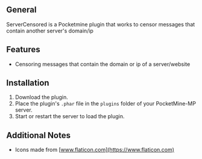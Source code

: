 ## General
ServerCensored is a Pocketmine plugin that works to censor messages that contain another server's domain/ip

## Features
- Censoring messages that contain the domain or ip of a server/website

## Installation
1. Download the plugin.
2. Place the plugin's `.phar` file in the `plugins` folder of your PocketMine-MP server.
3. Start or restart the server to load the plugin.

## Additional Notes
- Icons made from [www.flaticon.com](https://www.flaticon.com)
